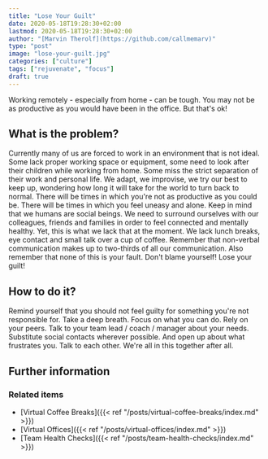 ```yaml
---
title: "Lose Your Guilt"
date: 2020-05-18T19:28:30+02:00
lastmod: 2020-05-18T19:28:30+02:00
author: "[Marvin Therolf](https://github.com/callmemarv)"
type: "post"
image: "lose-your-guilt.jpg"
categories: ["culture"]
tags: ["rejuvenate", "focus"]
draft: true
---
```


Working remotely - especially from home - can be tough. You may not be as productive as you would have been in the office. But that's ok!

<!--more-->

## What is the problem?

Currently many of us are forced to work in an environment that is not ideal. Some lack proper working space or equipment, some need to look after their children while working from home. Some miss the strict separation of their work and personal life. We adapt, we improvise, we try our best to keep up, wondering how long it will take for the world to turn back to normal. There will be times in which you're not as productive as you could be. There will be times in which you feel uneasy and alone. Keep in mind that we humans are social beings. We need to surround ourselves with our colleagues, friends and families in order to feel connected and mentally healthy. Yet, this is what we lack that at the moment. We lack lunch breaks, eye contact and small talk over a cup of coffee. Remember that non-verbal communication makes up to two-thirds of all our communication. Also remember that none of this is your fault. Don't blame yourself! Lose your guilt!

## How to do it?

Remind yourself that you should not feel guilty for something you're not responsible for. Take a deep breath. Focus on what you can do. Rely on your peers. Talk to your team lead / coach / manager about your needs. Substitute social contacts wherever possible. And open up about what frustrates you. Talk to each other. We're all in this together after all.

## Further information

### Related items

* [Virtual Coffee Breaks]({{< ref "/posts/virtual-coffee-breaks/index.md" >}})
* [Virtual Offices]({{< ref "/posts/virtual-offices/index.md" >}})
* [Team Health Checks]({{< ref "/posts/team-health-checks/index.md" >}})
